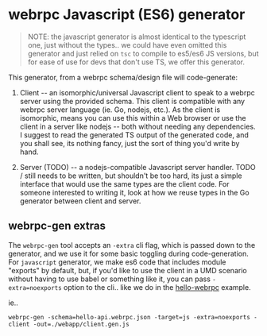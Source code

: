 webrpc Javascript (ES6) generator
=================================

> NOTE: the javascript generator is almost identical to the typescript one,
> just without the types.. we could have even omitted this generator
> and just relied on `tsc` to compile to es5/es6 JS versions, but
> for ease of use for devs that don't use TS, we offer this generator.

This generator, from a webrpc schema/design file will code-generate:

1. Client -- an isomorphic/universal Javascript client to speak to a webrpc server using the
provided schema. This client is compatible with any webrpc server language (ie. Go, nodejs, etc.).
As the client is isomorphic, means you can use this within a Web browser or use the client in a 
server like nodejs -- both without needing any dependencies. I suggest to read the generated TS
output of the generated code, and you shall see, its nothing fancy, just the sort of thing you'd
write by hand.

2. Server (TODO) -- a nodejs-compatible Javascript server handler. TODO / still needs to be written,
but shouldn't be too hard, its just a simple interface that would use the same types are the client
code. For someone interested to writing it, look at how we reuse types in the Go generator between
client and server.


## webrpc-gen extras

The `webrpc-gen` tool accepts an `-extra` cli flag, which is passed down to the generator, and
we use it for some basic toggling during code-generation. For `javascript` generator, we make
es6 code that includes module "exports" by default, but, if you'd like to use the client in a
UMD scenario without having to use babel or something like it, you can pass `-extra=noexports`
option to the cli.. like we do in the [hello-webrpc](../../_examples/hello-webrpc) example. 

ie..

```
webrpc-gen -schema=hello-api.webrpc.json -target=js -extra=noexports -client -out=./webapp/client.gen.js
```
